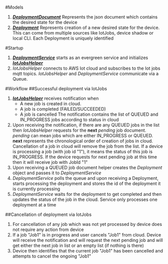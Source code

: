 #Models
1. [***DeploymentDocument***](/src/main/java/com/aws/iot/evergreen/deployment/model/DeploymentDocument.java) 
Represents the json document which contains the desired state for the device 
2. [***Deployment***](/src/main/java/com/aws/iot/evergreen/deployment/model/Deployment.java) Represents creation of a
 new desired state for the device. This can come from multiple sources like IotJobs, device shadow or local CLI. Each
  Deployment is uniquely identified

#Startup
1. [***DeploymentService***](/src/main/java/com/aws/iot/evergreen/deployment/DeploymentService.java) starts as an 
evergreen service and initializes [***IotJobsHelper***](/src/main/java/com/aws/iot/evergreen/deployment/IotJobsHelper)
2. *IotJobsHelper* connects to AWS Iot cloud and subscribes to the Iot jobs mqtt topics. *IotJobsHelper* and 
*DeploymentService* communicate via a Queue.
 
#Workflow
##Successful deployment via IotJobs
1. [***IotJobsHelper***](/src/main/java/com/aws/iot/evergreen/deployment/IotJobsHelper) receives notification when
    - A new job is created in cloud.
    - A job is completed (FAILED/SUCCEEDED)
    - A job is cancelled 
    The notification contains the list of QUEUED and IN_PROGRESS jobs according to status in cloud
2. Upon receiving the notification, if there are any QUEUED jobs in the list then *IotJobsHelper* requests for the 
**next** *pending* job document. *pending* can mean jobs which are either IN_PROGRESS or QUEUED. **next** represents 
the chronological order of creation of jobs in cloud. Cancellation of a job in cloud will remove the job from the 
list. If a device is processing a job (with job id "1"), it means the status of this job is IN_PROGRESS. If the 
device requests for next pending job at this time then it will receive job with JobId "1"  
3. Upon receiving a QUEUED job document helper creates the *Deployment* object and passes it to *DeploymentService*
4. *DeploymentService* polls the queue and upon receiving a Deployment, starts processing the deployment and stores 
the id of the deployment it is currently processing
5. *DeploymentService* waits for the deployment to get completed and then updates the status of the job in the cloud.
 Service only processes one deployment at a time

##Cancellation of deployment via IotJobs
1. For cancellation of any job which was not yet processed by device does not require any action from device
2. If a job "Job1" is in progress and user cancels "Job1" from cloud. Device will receive the notification and will 
request the next pending job and will get either the next job in list or an empty list (if nothing is there)
3. Device then identifies that the current job "Job1" has been cancelled and attempts to cancel the ongoing "Job1" 
  

  
